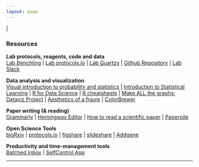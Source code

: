 ```yaml
---
layout: page
---
```

|

### Resources

**Lab protocols, reagents, code and data**  
[Lab Benchling](https://benchling.com/organizations/jagannathan-lab/projects) | [Lab protocols.io](https://www.protocols.io/groups/jagannathan-lab) | [Lab Quartzy](https://app.quartzy.com/groups/196489/) | [Github Repository](https://github.com/jagannathan-lab) | [Lab Slack](https://jagannathan-lab.slack.com)

**Data analysis and visualization**  
[Visual introduction to probability and statistics](http://students.brown.edu/seeing-theory/) | [Introduction to Statistical Learning](http://www-bcf.usc.edu/~gareth/ISL/) | [R for Data Science](http://r4ds.had.co.nz/) | [R cheatsheets](https://www.rstudio.com/resources/cheatsheets/) | [Make ALL the graphs: Dataviz Project](http://datavizproject.com/) | [Aesthetics of a figure](https://www.gabrielaplucinska.com/) | [ColorBrewer](http://colorbrewer2.org/)

**Paper writing (& reading)**  
[Grammarly](https://www.grammarly.com/) | [Hemingway Editor](http://www.hemingwayapp.com/) | [How to read a scientific paper](https://www.elsevier.com/connect/infographic-how-to-read-a-scientific-paper) | [Paperpile](https://paperpile.com/app)

**Open Science Tools**  
[bioRxiv](https://www.biorxiv.org/) | [protocols.io](https://www.protocols.io/) | [figshare](https://figshare.com/) | [slideshare](https://www.slideshare.net/) | [Addgene](addgene.org)

**Productivity and time-management tools**  
[Batched Inbox](https://try.batchedinbox.com/) | [SelfControl App](https://selfcontrolapp.com/)


---


